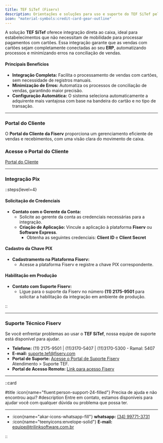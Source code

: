 ```yaml
---
title: TEF SiTef (Fiserv)
description: Orientações e soluções para uso e suporte do TEF SiTef pela Fiserv.
icon: "material-symbols:credit-card-gear-outline"
---
```


A solução **TEF SiTef** oferece integração direta ao caixa, ideal para estabelecimentos que não necessitam de mobilidade para processar pagamentos com cartões. Essa integração garante que as vendas com cartões sejam completamente conectadas ao seu **ERP**, automatizando processos e minimizando erros na conciliação de vendas.

#### Principais Benefícios
- **Integração Completa:** Facilita o processamento de vendas com cartões, sem necessidade de registros manuais.
- **Minimização de Erros:** Automatiza os processos de conciliação de vendas, garantindo maior precisão.
- **Configuração Automática:** O sistema seleciona automaticamente a adquirente mais vantajosa com base na bandeira do cartão e no tipo de transação.

---

### Portal do Cliente

O **Portal do Cliente da Fiserv** proporciona um gerenciamento eficiente de vendas e recebimentos, com uma visão clara do movimento de caixa.

### Acesse o Portal do Cliente
[Portal do Cliente](https://portaldocliente.softwareexpress.com.br/Login)

---

### Integração Pix

::steps{level=4}
#### Solicitação de Credenciais

- **Contato com o Gerente da Conta:**
  - Solicite ao gerente da conta as credenciais necessárias para a integração.
  - **Criação de Aplicação:** Vincule a aplicação à plataforma **Fiserv** ou **Software Express**.
    - Obtenha as seguintes credenciais: **Client ID** e  **Client Secret**

#### Cadastro da Chave PIX

- **Cadastramento na Plataforma Fiserv:**
  - Acesse a plataforma Fiserv e registre a chave PIX correspondente.

#### Habilitação em Produção

- **Contato com Suporte Fiserv:**
  - Ligue para o suporte da Fiserv no número **(11) 2175-9501** para solicitar a habilitação da integração em ambiente de produção.

::

---

### Suporte Técnico Fiserv

Se você enfrentar problemas ao usar o **TEF SiTef**, nossa equipe de suporte está disponível para ajudar.

- **Telefone:** (11) 2175-9501 | (11)3170-5407 | (11)3170-5300 - Ramal: 5407
- **E-mail:** suporte.tef@fiserv.com
- **Portal de Suporte:** [Acesse o Portal de Suporte Fiserv](www.skytef.com.br) Atendimento > Suporte TEF.
- **Portal de Acesso Remoto:** [Link para acesso Fiserv](https://start.remoteservices.fiserv.com/)


---

::card

#title
:icon{name="fluent:person-support-24-filled"} Precisa de ajuda e não encontrou aqui?
#description
Entre em contato, estamos disponíveis para ajudar você com qualquer dúvida ou problema que possa ter.

---

- :icon{name="akar-icons-whatsapp-fill"} **whatsapp:** [(34) 99771-3731](https://wa.me/trilinksoftware)
- :icon{name="teenyicons:envelope-solid"} **E-mail:** [equipe@trilinksoftware.com.br](mailto:equipe@trilinksoftware.com.br)

::
